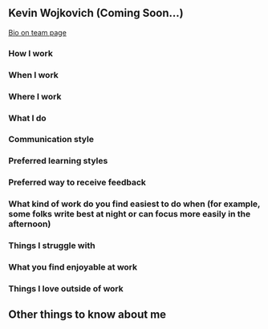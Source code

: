 ## Kevin Wojkovich (Coming Soon...)

[Bio on team page](../../../../../team/index.md#kevin-wojkovich)

### How I work

### When I work

### Where I work

### What I do

### Communication style

### Preferred learning styles

### Preferred way to receive feedback

### What kind of work do you find easiest to do when (for example, some folks write best at night or can focus more easily in the afternoon)

### Things I struggle with

### What you find enjoyable at work

### Things I love outside of work

## Other things to know about me
